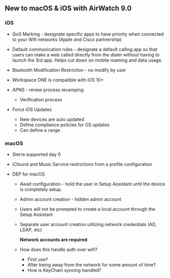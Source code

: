 ## New to macOS & iOS with AirWatch 9.0

### iOS

-   QoS Marking - designate specific apps to have priority when connected to your Wifi networks (Apple and Cisco partnership)

-   Default communication rules - designate a default calling app so that users can make a web called directly from the dialer without having to launch the 3rd app. Helps cut down on mobile roaming and data usage.

-   Bluetooth Modification Restriction - no modify by user

-   Workspace ONE is compatible with iOS 10+

-   APNS - renew process revamping 

    -   Verification process

-   Force iOS Updates 

    -   New devices are auto updated 
    -   Define compliance policies for OS updates
    -   Can define a range

### macOS

-   Sierra supported day 0

-   iClound and Music Service restrictions from a profile configuration 

-   DEP for macOS

    -   Await configuration - hold the user in Setup Assistant until the device is completely setup.
    -   Admin account creation - hidden admin account 
    -   Users will not be prompted to create a local account through the Setup Assistant
    -   Separate user account creation utilizing network credentials (AD, LDAP, etc)

        **Network accounts are required**

    -   How does this handle auth over wifi? 
        
        -   First use? 
        -   After being away from the network for some amount of time? 
        -   How is KeyChain syncing handled?


